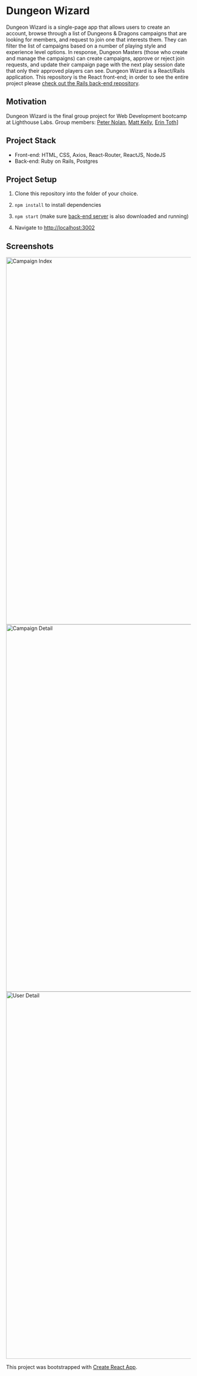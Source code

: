 # Dungeon Wizard
Dungeon Wizard is a single-page app that allows users to create an account, browse through a list of Dungeons & Dragons campaigns that are looking for members, and request to join one that interests them. They can filter the list of campaigns based on a number of playing style and experience level options. In response, Dungeon Masters (those who create and manage the campaigns) can create campaigns, approve or reject join requests, and update their campaign page with the next play session date that only their approved players can see. 
Dungeon Wizard is a React/Rails application. This repository is the React front-end; in order to see the entire project please [check out the Rails back-end repository](https://github.com/pnolan89/dungeon-wizard-api). 


## Motivation
Dungeon Wizard is the final group project for Web Development bootcamp at Lighthouse Labs. Group members: [Peter Nolan](https://github.com/pnolan89), [Matt Kelly](https://github.com/mattrkelly27), [Erin Toth](https://github.com/erinltoth)]

## Project Stack
* Front-end: HTML, CSS, Axios, React-Router, ReactJS, NodeJS
* Back-end: Ruby on Rails, Postgres

## Project Setup
1. Clone this repository into the folder of your choice.

2. `npm install` to install dependencies

3. `npm start` (make sure [back-end server](https://github.com/pnolan89/dungeon-wizard-api) is also downloaded and running)

4. Navigate to [http://localhost:3002](http://localhost:3002)

## Screenshots

<img src="https://github.com/pnolan89/dungeon-wizard/blob/master/public/images/campaign-index.png" alt="Campaign Index" width="1000" />


<img src="https://github.com/pnolan89/dungeon-wizard/blob/master/public/images/campaign-detail.png" alt="Campaign Detail" width="1000" />

<img src="https://github.com/pnolan89/dungeon-wizard/blob/master/public/images/user-detail.png" alt="User Detail" width="1000" />

This project was bootstrapped with [Create React App](https://github.com/facebook/create-react-app).